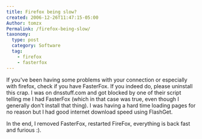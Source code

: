 ```yaml
---
title: Firefox being slow?
created: 2006-12-26T11:47:15-05:00
Author: tomzx
Permalink: /firefox-being-slow/
taxonomy:
  type: post
  category: Software
  tag:
    - firefox
    - fasterfox
---
```


If you've been having some problems with your connection or especially with firefox, check if you have FasterFox. If you indeed do, please uninstall this crap. I was on dnsstuff.com and got blocked by one of their script telling me I had FasterFox (which in that case was true, even though I generally don't install that thing). I was having a hard time loading pages for no reason but I had good internet download speed using FlashGet.

In the end, I removed FasterFox, restarted FireFox, everything is back fast and furious :).
